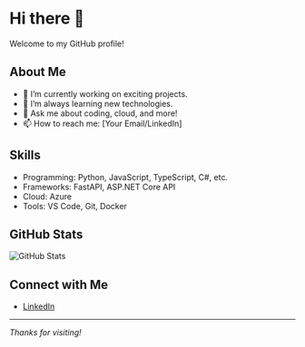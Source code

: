 # Hi there 👋

Welcome to my GitHub profile!

## About Me

- 🔭 I’m currently working on exciting projects.
- 🌱 I’m always learning new technologies.
- 💬 Ask me about coding, cloud, and more!
- 📫 How to reach me: [Your Email/LinkedIn]

## Skills

- Programming: Python, JavaScript, TypeScript, C#, etc.
- Frameworks: FastAPI, ASP.NET Core API
- Cloud: Azure
- Tools: VS Code, Git, Docker

## GitHub Stats

![GitHub Stats](https://github-readme-stats.vercel.app/api?username=Vuvom1&show_icons=true&theme=default)

## Connect with Me

- [LinkedIn](www.linkedin.com/in/minhvudak)

---

*Thanks for visiting!*
